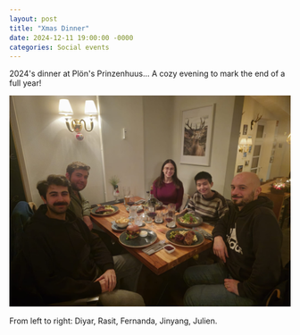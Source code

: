 ```yaml
---
layout: post
title: "Xmas Dinner"
date: 2024-12-11 19:00:00 -0000
categories: Social events
---
```


2024's dinner at Plön's Prinzenhuus... A cozy evening to mark the end of a full year!

![2024's Xmas Dinner](/Pictures/Xmas2024.jpeg)

From left to right: Diyar, Rasit, Fernanda, Jinyang, Julien.


